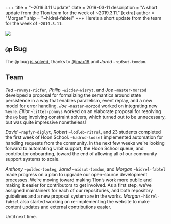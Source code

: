 +++
title = "~2019.3.11 Update"
date = 2019-03-11
description = "A short update from the Tlon team for the week of ~2019.3.11."
[extra]
author = "Morgan"
ship = "~hidrel-fabtel"
+++
Here’s a short update from the team for the week of `~2019.3.11`:

![](https://media.urbit.org/site/posts/updates/~2019.3.11-update-1.jpg)

## `@p` Bug

The `@p` bug [is solved](https://github.com/urbit/arvo/pull/1110), thanks to [@max19](https://github.com/urbit/arvo/issues/1105#issuecomment-472585937) and *Jared* `~nidsut-tomdun`.

## Team

*Ted* `~rovnys-ricfer`, *Philip* `~wicdev-wisryt`, and *Joe* `~master-morzod` developed a proposal for formalizing the semantics around state persistence in a way that enables parallelism, event replay, and a new model for error handling. *Joe* `~master-morzod` worked on integrating new `%eyre`. *Elliot* `~littel-ponnys` worked on an elaborate proposal for resolving the `@p` bug involving constraint solvers, which turned out to be unnecessary, but was quite impressive nonetheless!

*David* `~rapfyr-diglyt`, *Robert* `~lodleb-ritrul`, and 23 students completed the first week of Hoon School. `~hadrud-lodsef` implemented automation for handling requests from the community. In the next few weeks we're looking forward to automating Urbit support, the Hoon School queue, and contributor onboarding, toward the end of allowing all of our community support systems to scale.

*Anthony* `~poldec-tonteg`, *Jared* `~nidsut-tomdun`, and *Morgan* `~hidrel-fabtel` made progress on a plan to upgrade our open-source development processes. We’re moving toward making Tlon’s work more public and making it easier for contributors to get involved. As a first step, we’ve assigned maintainers for each of our repositories, and both repository guidelines and a new proposal system are in the works. *Morgan* `~hidrel-fabtel` also started working on re-implementing the website to make content updates and external contributions easier.

Until next time.
